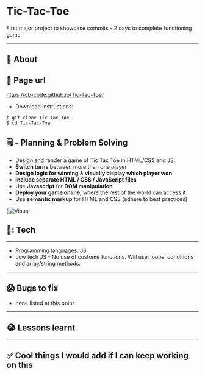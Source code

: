 # Tic-Tac-Toe
First major project to showcase commits - 2 days to complete functioning game. 

 ---
## :page_facing_up: About

## :fishing_pole_and_fish: Page url
https://ob-code.github.io/Tic-Tac-Toe/ 

- Download instructions:
```
$ git clone Tic-Tac-Toe
$ cd Tic-Tac-Toe

```

## 🗒️ - Planning & Problem Solving
- Design and render a game of Tic Tac Toe in HTML/CSS and JS. 
- **Switch turns** between more than one player
- **Design logic for winning** & **visually display which player won**
- **Include separate HTML / CSS / JavaScript files**
- Use **Javascript** for **DOM manipulation**
- **Deploy your game online**, where the rest of the world can access it
- Use **semantic markup** for HTML and CSS (adhere to best practices)

[![Visual]( )


## 🧰: Tech
---
- Programming languages: JS
- Low tech JS - No use of custome functions. Will use: loops, conditions and array/string methods.

---

## :scream: Bugs to fix
- none listed at this point

---
## :sob: Lessons learnt
---
## :white_check_mark: Cool things I would add if I can keep working on this
